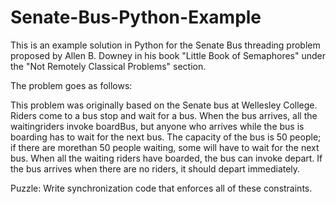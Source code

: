 # Senate-Bus-Python-Example

This is an example solution in Python for the Senate Bus threading problem proposed by Allen B. Downey in his
book "Little Book of Semaphores" under the "Not Remotely Classical Problems" section. 

The problem goes as follows:

This problem was originally based on the Senate bus at Wellesley College. Riders come to a bus stop and wait
for a bus. When the bus arrives, all the waitingriders invoke boardBus, but anyone who arrives while the bus
is boarding has to wait for the next bus. The capacity of the bus is 50 people; if there are morethan 50
people waiting, some will have to wait for the next bus. When all the waiting riders have boarded, the bus
can invoke depart. If the bus arrives when there are no riders, it should depart immediately.

Puzzle: Write synchronization code that enforces all of these constraints.
